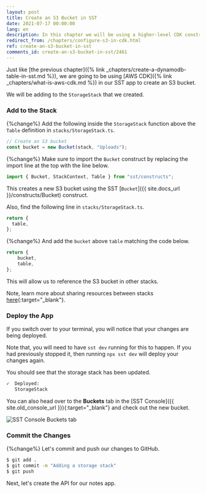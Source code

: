 ```yaml
---
layout: post
title: Create an S3 Bucket in SST
date: 2021-07-17 00:00:00
lang: en
description: In this chapter we will be using a higher-level CDK construct to create an S3 bucket in our SST app.
redirect_from: /chapters/configure-s3-in-cdk.html
ref: create-an-s3-bucket-in-sst
comments_id: create-an-s3-bucket-in-sst/2461
---
```


Just like [the previous chapter]({% link _chapters/create-a-dynamodb-table-in-sst.md %}), we are going to be using [AWS CDK]({% link _chapters/what-is-aws-cdk.md %}) in our SST app to create an S3 bucket.

We will be adding to the `StorageStack` that we created.

### Add to the Stack

{%change%} Add the following inside the `StorageStack` function above the `Table` definition in `stacks/StorageStack.ts`.

```typescript
// Create an S3 bucket
const bucket = new Bucket(stack, "Uploads");
```

{%change%} Make sure to import the `Bucket` construct by replacing the import line at the top with the line below.

```typescript
import { Bucket, StackContext, Table } from "sst/constructs";
```

This creates a new S3 bucket using the SST [`Bucket`]({{ site.docs_url }}/constructs/Bucket) construct.

Also, find the following line in `stacks/StorageStack.ts`.

```typescript
return {
  table,
};
```

{%change%} And add the `bucket` above `table` matching the code below.

```typescript
return {
    bucket,
    table,
};
```

This will allow us to reference the S3 bucket in other stacks.

Note, learn more about sharing resources between stacks [here](https://docs.sst.dev/constructs/Stack#sharing-resources-between-stacks){:target="_blank"}.

### Deploy the App

If you switch over to your terminal, you will notice that your changes are being deployed.

Note that, you will need to have `sst dev` running for this to happen. If you had previously stopped it, then running `npx sst dev` will deploy your changes again.

You should see that the storage stack has been updated.

```bash
✓  Deployed:
   StorageStack
```

You can also head over to the **Buckets** tab in the [SST Console]({{ site.old_console_url }}){:target="_blank"} and check out the new bucket.

![SST Console Buckets tab](/assets/part2/sst-console-buckets-tab.png)

### Commit the Changes

{%change%} Let's commit and push our changes to GitHub.

```bash
$ git add .
$ git commit -m "Adding a storage stack"
$ git push
```

Next, let's create the API for our notes app.
